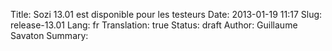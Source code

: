 Title: Sozi 13.01 est disponible pour les testeurs
Date: 2013-01-19 11:17
Slug: release-13.01
Lang: fr
Translation: true
Status: draft
Author: Guillaume Savaton
Summary:

<!-- TODO -->
